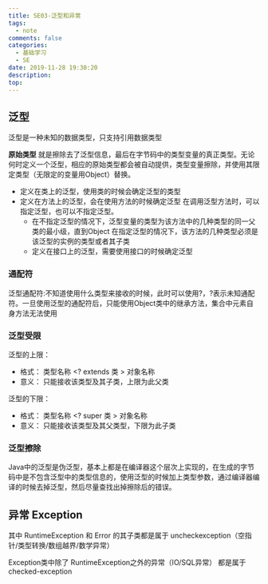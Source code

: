 ```yaml
---
title: SE03-泛型和异常
tags:
  - note
comments: false
categories:
  - 基础学习
  - SE
date: 2019-11-28 19:30:20
description:
top:
---
```


## 泛型

泛型是一种未知的数据类型，只支持引用数据类型

**原始类型** 就是擦除去了泛型信息，最后在字节码中的类型变量的真正类型。无论何时定义一个泛型，相应的原始类型都会被自动提供，类型变量擦除，并使用其限定类型（无限定的变量用Object）替换。

* 定义在类上的泛型，使用类的时候会确定泛型的类型
* 定义在方法上的泛型，会在使用方法的时候确定泛型
  在调用泛型方法时，可以指定泛型，也可以不指定泛型。
  - 在不指定泛型的情况下，泛型变量的类型为该方法中的几种类型的同一父类的最小级，直到Object
  在指定泛型的情况下，该方法的几种类型必须是该泛型的实例的类型或者其子类
  - 定义在接口上的泛型，需要使用接口的时候确定泛型

### 通配符

泛型通配符:不知道使用什么类型来接收的时候，此时可以使用?，?表示未知通配符。一旦使用泛型的通配符后，只能使用Object类中的继承方法，集合中元素自身方法无法使用

### 泛型受限

  泛型的上限：
  - 格式： 类型名称 <? extends 类 > 对象名称
  - 意义： 只能接收该类型及其子类，上限为此父类

  泛型的下限：
  - 格式： 类型名称 <? super 类 > 对象名称
  - 意义： 只能接收该类型及其父类型，下限为此子类

### 泛型擦除

Java中的泛型是伪泛型，基本上都是在编译器这个层次上实现的，在生成的字节码中是不包含泛型中的类型信息的，使用泛型的时候加上类型参数，通过编译器编译的时候去掉泛型，然后尽量查找出掉擦除后的错误。

## 异常 Exception 

其中 RuntimeException 和 Error 的其子类都是属于 uncheckexception（空指针/类型转换/数组越界/数学异常）

Exception类中除了 RuntimeException之外的异常（IO/SQL异常） 都是属于 checked-exception
